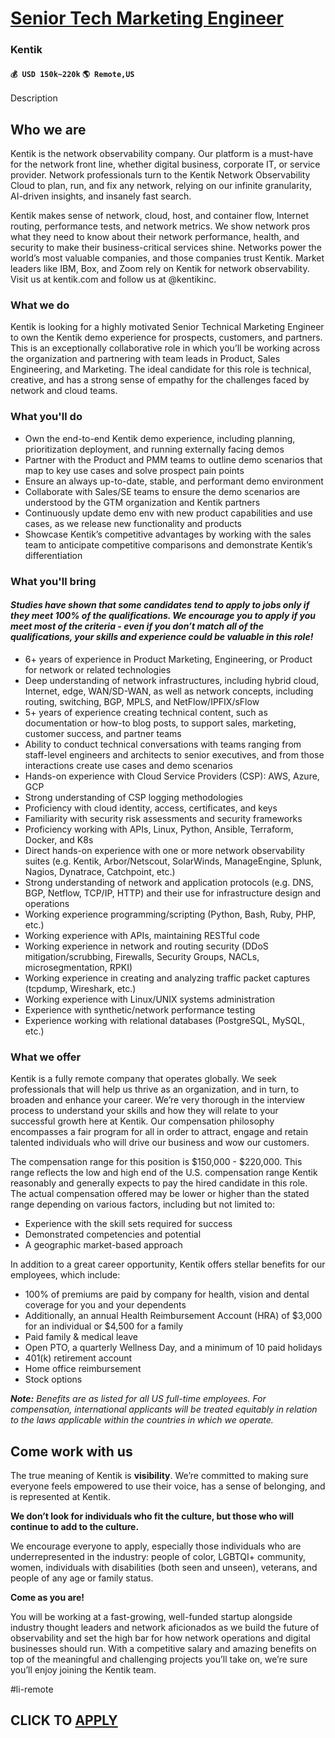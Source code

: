 # [Senior Tech Marketing Engineer](https://www.remotewlb.com/apply/senior-tech-marketing-engineer)  
### Kentik  
#### `💰 USD 150k~220k` `🌎 Remote,US`  

Description

## **Who we are**

Kentik is the network observability company. Our platform is a must-have for the network front line, whether digital business, corporate IT, or service provider. Network professionals turn to the Kentik Network Observability Cloud to plan, run, and fix any network, relying on our infinite granularity, AI-driven insights, and insanely fast search.

Kentik makes sense of network, cloud, host, and container flow, Internet routing, performance tests, and network metrics. We show network pros what they need to know about their network performance, health, and security to make their business-critical services shine. Networks power the world’s most valuable companies, and those companies trust Kentik. Market leaders like IBM, Box, and Zoom rely on Kentik for network observability. Visit us at kentik.com and follow us at @kentikinc.

###  **What we do**

Kentik is looking for a highly motivated Senior Technical Marketing Engineer to own the Kentik demo experience for prospects, customers, and partners. This is an exceptionally collaborative role in which you’ll be working across the organization and partnering with team leads in Product, Sales Engineering, and Marketing. The ideal candidate for this role is technical, creative, and has a strong sense of empathy for the challenges faced by network and cloud teams.

### **What you'll do**

  * Own the end-to-end Kentik demo experience, including planning, prioritization deployment, and running externally facing demos
  * Partner with the Product and PMM teams to outline demo scenarios that map to key use cases and solve prospect pain points
  * Ensure an always up-to-date, stable, and performant demo environment
  * Collaborate with Sales/SE teams to ensure the demo scenarios are understood by the GTM organization and Kentik partners
  * Continuously update demo env with new product capabilities and use cases, as we release new functionality and products
  * Showcase Kentik’s competitive advantages by working with the sales team to anticipate competitive comparisons and demonstrate Kentik’s differentiation 

### **What you'll bring**

#### _Studies have shown that some candidates tend to apply to jobs only if they meet 100% of the qualifications. We encourage you to apply if you meet most of the criteria - even if you don’t match all of the qualifications, your skills and experience could be valuable in this role!_

  * 6+ years of experience in Product Marketing, Engineering, or Product for network or related technologies
  * Deep understanding of network infrastructures, including hybrid cloud, Internet, edge, WAN/SD-WAN, as well as network concepts, including routing, switching, BGP, MPLS, and NetFlow/IPFIX/sFlow
  * 5+ years of experience creating technical content, such as documentation or how-to blog posts, to support sales, marketing, customer success, and partner teams
  * Ability to conduct technical conversations with teams ranging from staff-level engineers and architects to senior executives, and from those interactions create use cases and demo scenarios
  * Hands-on experience with Cloud Service Providers (CSP): AWS, Azure, GCP
  * Strong understanding of CSP logging methodologies
  * Proficiency with cloud identity, access, certificates, and keys
  * Familiarity with security risk assessments and security frameworks
  * Proficiency working with APIs, Linux, Python, Ansible, Terraform, Docker, and K8s
  * Direct hands-on experience with one or more network observability suites (e.g. Kentik, Arbor/Netscout, SolarWinds, ManageEngine, Splunk, Nagios, Dynatrace, Catchpoint, etc.)
  * Strong understanding of network and application protocols (e.g. DNS, BGP, Netflow, TCP/IP, HTTP) and their use for infrastructure design and operations
  * Working experience programming/scripting (Python, Bash, Ruby, PHP, etc.)
  * Working experience with APIs, maintaining RESTful code
  * Working experience in network and routing security (DDoS mitigation/scrubbing, Firewalls, Security Groups, NACLs, microsegmentation, RPKI)
  * Working experience in creating and analyzing traffic packet captures (tcpdump, Wireshark, etc.)
  * Working experience with Linux/UNIX systems administration
  * Experience with synthetic/network performance testing
  * Experience working with relational databases (PostgreSQL, MySQL, etc.)

### **What we offer**

Kentik is a fully remote company that operates globally. We seek professionals that will help us thrive as an organization, and in turn, to broaden and enhance your career. We’re very thorough in the interview process to understand your skills and how they will relate to your successful growth here at Kentik. Our compensation philosophy encompasses a fair program for all in order to attract, engage and retain talented individuals who will drive our business and wow our customers.

The compensation range for this position is $150,000 - $220,000. This range reflects the low and high end of the U.S. compensation range Kentik reasonably and generally expects to pay the hired candidate in this role. The actual compensation offered may be lower or higher than the stated range depending on various factors, including but not limited to:

  * Experience with the skill sets required for success
  * Demonstrated competencies and potential 
  * A geographic market-based approach

In addition to a great career opportunity, Kentik offers stellar benefits for our employees, which include:

  * 100% of premiums are paid by company for health, vision and dental coverage for you and your dependents
  * Additionally, an annual Health Reimbursement Account (HRA) of $3,000 for an individual or $4,500 for a family
  * Paid family & medical leave 
  * Open PTO, a quarterly Wellness Day, and a minimum of 10 paid holidays
  * 401(k) retirement account
  * Home office reimbursement 
  * Stock options

**_Note:_** _Benefits are as listed for all US full-time employees. For compensation, international applicants will be treated equitably in relation to the laws applicable within the countries in which we operate._

## **Come work with us**

The true meaning of Kentik is **visibility**. We’re committed to making sure everyone feels empowered to use their voice, has a sense of belonging, and is represented at Kentik.

**We don’t look for individuals who fit the culture, but those who will continue to add to the culture.**

We encourage everyone to apply, especially those individuals who are underrepresented in the industry: people of color, LGBTQI+ community, women, individuals with disabilities (both seen and unseen), veterans, and people of any age or family status.

**Come as you are!**

You will be working at a fast-growing, well-funded startup alongside industry thought leaders and network aficionados as we build the future of observability and set the high bar for how network operations and digital businesses should run. With a competitive salary and amazing benefits on top of the meaningful and challenging projects you’ll take on, we’re sure you’ll enjoy joining the Kentik team.

#li-remote

  
## CLICK TO [APPLY](https://www.remotewlb.com/apply/senior-tech-marketing-engineer)

